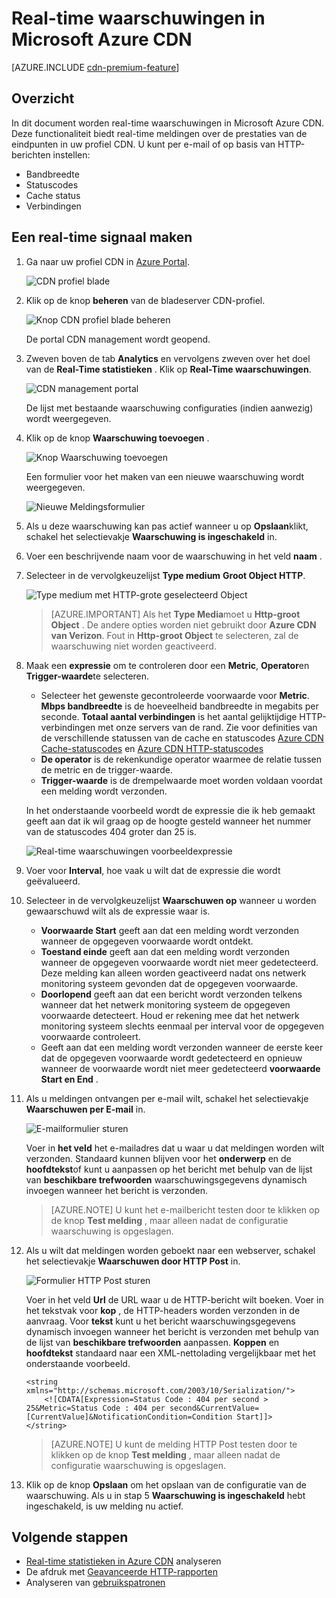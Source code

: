 <properties
    pageTitle="Real-Time waarschuwingen Azure CDN | Microsoft Azure"
    description="Real-time waarschuwingen in Microsoft Azure CDN. Real-time waarschuwingen kunnen meldingen over de prestaties van de eindpunten in uw profiel CDN."
    services="cdn"
    documentationCenter=""
    authors="camsoper"
    manager="erikre"
    editor=""/>

<tags
    ms.service="cdn"
    ms.workload="tbd"
    ms.tgt_pltfrm="na"
    ms.devlang="na"
    ms.topic="article"
    ms.date="07/12/2016"
    ms.author="casoper"/>

# <a name="real-time-alerts-in-microsoft-azure-cdn"></a>Real-time waarschuwingen in Microsoft Azure CDN

[AZURE.INCLUDE [cdn-premium-feature](../../includes/cdn-premium-feature.md)]


## <a name="overview"></a>Overzicht

In dit document worden real-time waarschuwingen in Microsoft Azure CDN. Deze functionaliteit biedt real-time meldingen over de prestaties van de eindpunten in uw profiel CDN.  U kunt per e-mail of op basis van HTTP-berichten instellen:

* Bandbreedte
* Statuscodes
* Cache status
* Verbindingen

## <a name="creating-a-real-time-alert"></a>Een real-time signaal maken

1. Ga naar uw profiel CDN in [Azure Portal](https://portal.azure.com).

    ![CDN profiel blade](./media/cdn-real-time-alerts/cdn-profile-blade.png)

2. Klik op de knop **beheren** van de bladeserver CDN-profiel.

    ![Knop CDN profiel blade beheren](./media/cdn-real-time-alerts/cdn-manage-btn.png)

    De portal CDN management wordt geopend.

3. Zweven boven de tab **Analytics** en vervolgens zweven over het doel van de **Real-Time statistieken** .  Klik op **Real-Time waarschuwingen**.

    ![CDN management portal](./media/cdn-real-time-alerts/cdn-premium-portal.png)

    De lijst met bestaande waarschuwing configuraties (indien aanwezig) wordt weergegeven.

4. Klik op de knop **Waarschuwing toevoegen** .

    ![Knop Waarschuwing toevoegen](./media/cdn-real-time-alerts/cdn-add-alert.png)

    Een formulier voor het maken van een nieuwe waarschuwing wordt weergegeven.

    ![Nieuwe Meldingsformulier](./media/cdn-real-time-alerts/cdn-new-alert.png)

5. Als u deze waarschuwing kan pas actief wanneer u op **Opslaan**klikt, schakel het selectievakje **Waarschuwing is ingeschakeld** in.

6. Voer een beschrijvende naam voor de waarschuwing in het veld **naam** .

7. Selecteer in de vervolgkeuzelijst **Type medium** **Groot Object HTTP**.

    ![Type medium met HTTP-grote geselecteerd Object](./media/cdn-real-time-alerts/cdn-http-large.png)

    > [AZURE.IMPORTANT] Als het **Type Media**moet u **Http-groot Object** .  De andere opties worden niet gebruikt door **Azure CDN van Verizon**.  Fout in **Http-groot Object** te selecteren, zal de waarschuwing niet worden geactiveerd.

8. Maak een **expressie** om te controleren door een **Metric**, **Operator**en **Trigger-waarde**te selecteren.

    - Selecteer het gewenste gecontroleerde voorwaarde voor **Metric**.  **Mbps bandbreedte** is de hoeveelheid bandbreedte in megabits per seconde.  **Totaal aantal verbindingen** is het aantal gelijktijdige HTTP-verbindingen met onze servers van de rand.  Zie voor definities van de verschillende statussen van de cache en statuscodes [Azure CDN Cache-statuscodes](https://msdn.microsoft.com/library/mt759237.aspx) en [Azure CDN HTTP-statuscodes](https://msdn.microsoft.com/library/mt759238.aspx)
    - **De operator** is de rekenkundige operator waarmee de relatie tussen de metric en de trigger-waarde.
    - **Trigger-waarde** is de drempelwaarde moet worden voldaan voordat een melding wordt verzonden.

    In het onderstaande voorbeeld wordt de expressie die ik heb gemaakt geeft aan dat ik wil graag op de hoogte gesteld wanneer het nummer van de statuscodes 404 groter dan 25 is.

    ![Real-time waarschuwingen voorbeeldexpressie](./media/cdn-real-time-alerts/cdn-expression.png)

9. Voer voor **Interval**, hoe vaak u wilt dat de expressie die wordt geëvalueerd.

10. Selecteer in de vervolgkeuzelijst **Waarschuwen op** wanneer u worden gewaarschuwd wilt als de expressie waar is.
    
    - **Voorwaarde Start** geeft aan dat een melding wordt verzonden wanneer de opgegeven voorwaarde wordt ontdekt.
    - **Toestand einde** geeft aan dat een melding wordt verzonden wanneer de opgegeven voorwaarde wordt niet meer gedetecteerd. Deze melding kan alleen worden geactiveerd nadat ons netwerk monitoring systeem gevonden dat de opgegeven voorwaarde.
    - **Doorlopend** geeft aan dat een bericht wordt verzonden telkens wanneer dat het netwerk monitoring systeem de opgegeven voorwaarde detecteert. Houd er rekening mee dat het netwerk monitoring systeem slechts eenmaal per interval voor de opgegeven voorwaarde controleert.
    - Geeft aan dat een melding wordt verzonden wanneer de eerste keer dat de opgegeven voorwaarde wordt gedetecteerd en opnieuw wanneer de voorwaarde wordt niet meer gedetecteerd **voorwaarde Start en End** .

11. Als u meldingen ontvangen per e-mail wilt, schakel het selectievakje **Waarschuwen per E-mail** in.  

    ![E-mailformulier sturen](./media/cdn-real-time-alerts/cdn-notify-email.png)
    
    Voer in **het veld** het e-mailadres dat u waar u dat meldingen worden wilt verzonden. Standaard kunnen blijven voor het **onderwerp** en de **hoofdtekst**of kunt u aanpassen op het bericht met behulp van de lijst van **beschikbare trefwoorden** waarschuwingsgegevens dynamisch invoegen wanneer het bericht is verzonden.

    > [AZURE.NOTE] U kunt het e-mailbericht testen door te klikken op de knop **Test melding** , maar alleen nadat de configuratie waarschuwing is opgeslagen.

12. Als u wilt dat meldingen worden geboekt naar een webserver, schakel het selectievakje **Waarschuwen door HTTP Post** in.

    ![Formulier HTTP Post sturen](./media/cdn-real-time-alerts/cdn-notify-http.png)

    Voer in het veld **Url** de URL waar u de HTTP-bericht wilt boeken. Voer in het tekstvak voor **kop** , de HTTP-headers worden verzonden in de aanvraag.  Voor **tekst** kunt u het bericht waarschuwingsgegevens dynamisch invoegen wanneer het bericht is verzonden met behulp van de lijst van **beschikbare trefwoorden** aanpassen.  **Koppen** en **hoofdtekst** standaard naar een XML-nettolading vergelijkbaar met het onderstaande voorbeeld.

    ```
    <string xmlns="http://schemas.microsoft.com/2003/10/Serialization/">
        <![CDATA[Expression=Status Code : 404 per second > 25&Metric=Status Code : 404 per second&CurrentValue=[CurrentValue]&NotificationCondition=Condition Start]]>
    </string>
    ```

    > [AZURE.NOTE] U kunt de melding HTTP Post testen door te klikken op de knop **Test melding** , maar alleen nadat de configuratie waarschuwing is opgeslagen.

13. Klik op de knop **Opslaan** om het opslaan van de configuratie van de waarschuwing.  Als u in stap 5 **Waarschuwing is ingeschakeld** hebt ingeschakeld, is uw melding nu actief.

## <a name="next-steps"></a>Volgende stappen

- [Real-time statistieken in Azure CDN](cdn-real-time-stats.md) analyseren
- De afdruk met [Geavanceerde HTTP-rapporten](cdn-advanced-http-reports.md)
- Analyseren van [gebruikspatronen](cdn-analyze-usage-patterns.md)

